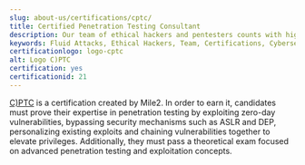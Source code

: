```yaml
---
slug: about-us/certifications/cptc/
title: Certified Penetration Testing Consultant
description: Our team of ethical hackers and pentesters counts with high certifications related to cybersecurity information.
keywords: Fluid Attacks, Ethical Hackers, Team, Certifications, Cybersecurity, Pentesters, Whitehat Hackers
certificationlogo: logo-cptc
alt: Logo C)PTC
certification: yes
certificationid: 21
---
```


[C)PTC](https://www.mile2.com/cptc_outline/)
is a certification created by Mile2.
In order to earn it,
candidates must prove their expertise in penetration testing
by exploiting zero-day vulnerabilities,
bypassing security mechanisms such as ASLR and DEP,
personalizing existing exploits
and chaining vulnerabilities together to elevate privileges.
Additionally,
they must pass a theoretical exam focused on advanced penetration testing
and exploitation concepts.

